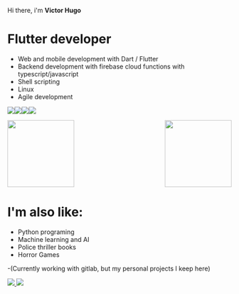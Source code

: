  
Hi there, i'm **Victor Hugo**

# Flutter developer
 - Web and mobile development with Dart / Flutter
 - Backend development with firebase cloud functions with typescript/javascript
 - Shell scripting
 - Linux
 - Agile development

<img src="https://img.icons8.com/color/50/000000/flutter.png"/><img src="https://img.icons8.com/color/50/000000/dart.png"/><img src="https://img.icons8.com/color/50/000000/linux--v1.png"/><img src="https://img.icons8.com/plasticine/50/000000/bash.png"/>






<img height="150px" src="https://github-readme-stats.vercel.app/api?username=wdvictor&count_private=true&show_icons=true&theme=synthwave"><img align="right" height="150px" src="https://github-readme-stats.vercel.app/api/top-langs/?username=wdvictor&langs_count=10&hide=vhdl,tcl,batchfile,pascal,swift,kotlin,objective-c,purebasic&count_private=true&layout=compact&theme=synthwave">



#  I'm also like:

- Python programing
- Machine learning and AI
- Police thriller books
- Horror Games



-(Currently working with  gitlab, but my personal projects I keep here)


<a href="https://www.instagram.com/victorhp.a/">
<img src="https://img.icons8.com/office/50/000000/instagram-new.png"/>
</a>
<a href="https://www.linkedin.com/in/wdvictor/"><img src="https://img.icons8.com/color/48/000000/linkedin-circled--v4.png"/></a>

